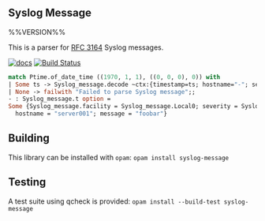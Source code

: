 ## Syslog Message
%%VERSION%%

This is a parser for [RFC 3164](https://tools.ietf.org/html/rfc3164) Syslog messages.

[![docs](https://img.shields.io/badge/doc-online-blue.svg)](https://verbosemode.github.io/syslog-message/doc/) [![Build Status](https://travis-ci.org/verbosemode/syslog-message.svg?branch=master)](https://travis-ci.org/verbosemode/syslog-message)

```ocaml
match Ptime.of_date_time ((1970, 1, 1), ((0, 0, 0), 0)) with
| Some ts -> Syslog_message.decode ~ctx:{timestamp=ts; hostname="-"; set_hostname=false} "<133>Oct  3 15:51:21 server001: foobar"
| None -> failwith "Failed to parse Syslog message";;
- : Syslog_message.t option =
Some {Syslog_message.facility = Syslog_message.Local0; severity = Syslog_message.Notice; timestamp = <abstr>;
  hostname = "server001"; message = "foobar"}
```

## Building

This library can be installed with `opam`: `opam install syslog-message`

## Testing

A test suite using qcheck is provided: `opam install --build-test syslog-message`
